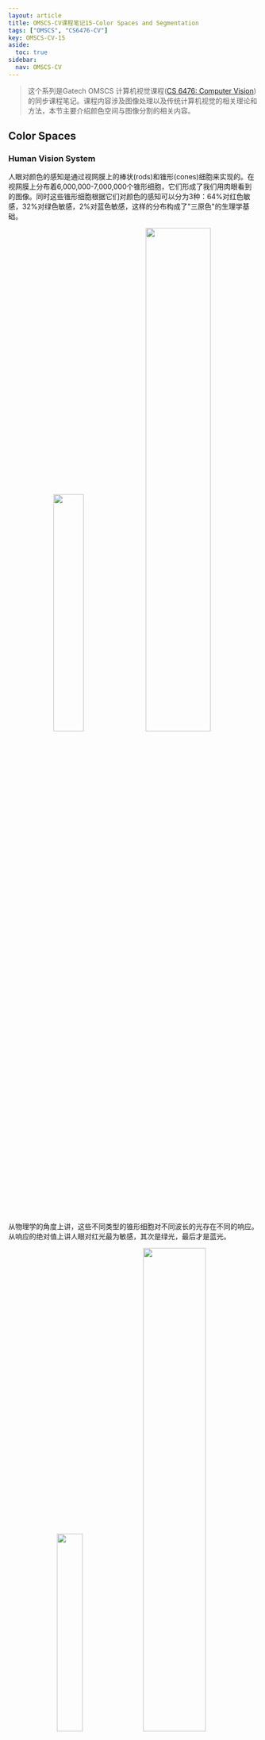 ```yaml
---
layout: article
title: OMSCS-CV课程笔记15-Color Spaces and Segmentation
tags: ["OMSCS", "CS6476-CV"]
key: OMSCS-CV-15
aside:
  toc: true
sidebar:
  nav: OMSCS-CV
---
```


> 这个系列是Gatech OMSCS 计算机视觉课程([CS 6476: Computer Vision](https://omscs.gatech.edu/cs-6476-computer-vision))的同步课程笔记。课程内容涉及图像处理以及传统计算机视觉的相关理论和方法，本节主要介绍颜色空间与图像分割的相关内容。
<!--more-->

## Color Spaces

### Human Vision System

人眼对颜色的感知是通过视网膜上的棒状(rods)和锥形(cones)细胞来实现的。在视网膜上分布着6,000,000-7,000,000个锥形细胞，它们形成了我们用肉眼看到的图像。同时这些锥形细胞根据它们对颜色的感知可以分为3种：64%对红色敏感，32%对绿色敏感，2%对蓝色敏感，这样的分布构成了"三原色"的生理学基础。

<div align=center>
<img src="https://pic1.xuehuaimg.com/proxy/i.imgur.com/xTBWTkJ.png" width="35%">
<img src="https://pic1.xuehuaimg.com/proxy/i.imgur.com/IfcYSWh.png" width="51%">
</div>

从物理学的角度上讲，这些不同类型的锥形细胞对不同波长的光存在不同的响应。从响应的绝对值上讲人眼对红光最为敏感，其次是绿光，最后才是蓝光。

<div align=center>
<img src="https://pic1.xuehuaimg.com/proxy/i.imgur.com/HNJgono.png" width="32%">
<img src="https://pic1.xuehuaimg.com/proxy/i.imgur.com/Y3oRcPi.png" width="50%">
</div>

还需要说明的是与颜色相比人眼对于亮度的变化更为敏感：下方左边图片字体和背景使用了相同的颜色但是具有不同的亮度，我们可以轻松地识别出图上的文字；而右边的图片则使用了具有相同亮度不同颜色的文字和背景，我们要识别出文字则困难得多。

<div align=center>
<img src="https://pic1.xuehuaimg.com/proxy/i.imgur.com/In8LsVR.png" width="40%">
<img src="https://pic1.xuehuaimg.com/proxy/i.imgur.com/EZUocv5.png" width="40%">
</div>

### CIE Color Space

显然我们希望能够从物理的角度定量描述不同颜色的差异，这样的想法促成了**CIE RGB颜色空间(CIE RGB color space)**的诞生。之后人们对空间进行了规范化，得到了**CIE XYZ颜色空间(CIE XYZ color space)**。人眼能够感知到的颜色在XYZ颜色空间中呈一个马蹄形：

<div align=center>
<img src="https://pic1.xuehuaimg.com/proxy/i.imgur.com/RuTtJup.png" width="35%">
</div>

除此之外还有**LAB颜色空间(CIELAB color space)**，其中L表示亮度，A和B分别表示颜色坐标。不同亮度下的颜色有不同的显示效果，因此LAB颜色空间也可以认为是一个柱体。

<div align=center>
<img src="https://pic1.xuehuaimg.com/proxy/i.imgur.com/ReCGhhC.png" width="70%">
</div>

<div align=center>
<img src="https://pic1.xuehuaimg.com/proxy/i.imgur.com/KX7dwZQ.png" width="30%">
</div>

其它常用的颜色空间还包括HSV以及HSL空间等，当然最常见的颜色空间还是RGB空间。

<div align=center>
<img src="https://pic1.xuehuaimg.com/proxy/i.imgur.com/zZaMvi6.png" width="60%">
</div>

<div align=center>
<img src="https://pic1.xuehuaimg.com/proxy/i.imgur.com/E0kbqe8.png" width="60%">
</div>

还需要注意的一点是不同的颜色空间、软件以及显示设备存在不同**色域(color gamut)**，因此不是所有的颜色都能够在不同的设备上显示出来。一些常见软硬件的色域可参考下图：

<div align=center>
<img src="https://pic1.xuehuaimg.com/proxy/i.imgur.com/6hKXnMM.png" width="30%">
<img src="https://pic1.xuehuaimg.com/proxy/i.imgur.com/dTa9sEl.png" width="33%">
<img src="https://pic1.xuehuaimg.com/proxy/i.imgur.com/RGqVta9.png" width="28%">
</div>

### Color Vectors

对于彩色图像我们可以把图像上每个点的颜色用一个向量来表示：

<div align=center>
<img src="https://pic1.xuehuaimg.com/proxy/i.imgur.com/cgX5apG.png" width="70%">
</div>

进一步可以将图像上的所有像素放置在颜色空间中，得到图像的颜色分布：

<div align=center>
<img src="https://pic1.xuehuaimg.com/proxy/i.imgur.com/HaeIPmM.png" width="70%">
</div>

我们可以在图像上使用颜色进行滤波，从而识别图像上的不同物体：

<div align=center>
<img src="https://pic1.xuehuaimg.com/proxy/i.imgur.com/E5aN2w2.png" width="70%">
</div>

但这样做的缺陷在于同一个颜色在不同光照条件下会产生不同的效果：

<div align=center>
<img src="https://pic1.xuehuaimg.com/proxy/i.imgur.com/XOCVyez.png" width="50%">
</div>

因此更合理的做法是将亮度从颜色向量中分离出来，仅对颜色进行滤波：

<div align=center>
<img src="https://pic1.xuehuaimg.com/proxy/i.imgur.com/TskwA6J.png" width="70%">
</div>

<div align=center>
<img src="https://pic1.xuehuaimg.com/proxy/i.imgur.com/DtmzThU.png" width="70%">
</div>

<div align=center>
<img src="https://pic1.xuehuaimg.com/proxy/i.imgur.com/8mvtHY6.png" width="70%">
</div>

分离亮度后可以得到图像的颜色分布如下：

<div align=center>
<img src="https://pic1.xuehuaimg.com/proxy/i.imgur.com/pThycY2.png" width="70%">
</div>

最后在YUV空间中进行滤波就能够得到更好的分割结果：

<div align=center>
<img src="https://pic1.xuehuaimg.com/proxy/i.imgur.com/kM69g24.png" width="70%">
</div>

## Segmentation

**图像分割(image segmentation)**是计算机视觉中的重要任务之一，我们希望能够将图像上属于同一物体的区域聚合到一起：

<div align=center>
<img src="https://pic1.xuehuaimg.com/proxy/i.imgur.com/geOutwL.png" width="40%">
<img src="https://pic1.xuehuaimg.com/proxy/i.imgur.com/tmOTCBb.png" width="40%">
</div>

图像分割的经典应用是抠图，我们希望能够将图像中非背景的部分从背景中分离出来：

<div align=center>
<img src="https://pic1.xuehuaimg.com/proxy/i.imgur.com/DWQPTjZ.png" width="20%">
<img src="https://pic1.xuehuaimg.com/proxy/i.imgur.com/bC762K1.png" width="20%">
<img src="https://pic1.xuehuaimg.com/proxy/i.imgur.com/WtN1Zjt.png" width="20%">
</div>

图像分割的另一个重要应用是**超像素(superpixel)**。超像素类似于马赛克的效果，它将图像划分成若干个区域这样就可以用这些区域来描述原来的图像：

<div align=center>
<img src="https://pic1.xuehuaimg.com/proxy/i.imgur.com/G3RGOw5.png" width="30%">
<img src="https://pic1.xuehuaimg.com/proxy/i.imgur.com/QtUwB6O.png" width="30%">
</div>

### Clustering

实现图像分割最简单的方式是利用直方图进行阈值化。以下图为例，我们可以通过直方图发现图像存在3个区域，每个区域对应不同的物体。

<div align=center>
<img src="https://pic1.xuehuaimg.com/proxy/i.imgur.com/pBOSAkR.png" width="70%">
</div>

然而当图像存在噪声时就不能使用这样的方法了，此时每个物体不再具有特定的颜色而是在颜色附近波动。因此图像分割的目标是从图像中找到这些代表颜色来表示不同的物体。

<div align=center>
<img src="https://pic1.xuehuaimg.com/proxy/i.imgur.com/sl9z07X.png" width="70%">
</div>

从机器学习的角度上讲这样的过程称为**聚类(clustering)**，我们希望从数据集中寻找到若干个"代表"作为中心，进而将数据集划分为不同的区域。对于像素而言，只需要把它们看做是一般的向量使用SSD作为误差度量即可。

<div align=center>
<img src="https://pic1.xuehuaimg.com/proxy/i.imgur.com/EbdTcry.png" width="60%">
</div>

假设我们知道了每个样本的类别，那么只需要对每个类别取平均就可以得到该类别的"代表"；而如果我们知道了每个类别的"代表"，则可以通过计算样本与每个"代表"的距离来获得它的类别。从这个角度上看聚类问题实际上是一个chicken-egg问题：我们既不知道样本的类别，也不知道聚类的中心，因此无法直接进行求解。

### K-Means

k-means是解决聚类问题的经典算法，它的流程如下：

1. 初始化聚类中心$c_1$, $c_2$, ..., $c_K$
2. 计算数据集上的每个点与聚类中心的距离，然后将它划分到距离最近的类别中
3. 将聚类中心更新为该类别中样本的平均值
4. 重复第2步到第3步直到收敛

使用k-means进行图像分割需要注意选择合适的特征空间。以彩色图像为例，我们可以在灰度化的图像上进行聚类也可以在颜色空间中聚类，聚类的结果往往会具有一些差异。

<div align=center>
<img src="https://pic1.xuehuaimg.com/proxy/i.imgur.com/lqWrasJ.png" width="70%">
</div>

除此之外我们还可以把像素的坐标也加到特征空间中，这样在聚类时也会考虑像素空间位置的相似性：

<div align=center>
<img src="https://pic1.xuehuaimg.com/proxy/i.imgur.com/mING289.png" width="50%">
</div>

k-means是非常简单高效的聚类算法，但需要注意的是k-means的聚类结果与初值有关因此容易显然局部最优。此外k-means对内存的需求较高，需要提前指定k的取值，而且只能得到"球形"分布的聚类结果。

<div align=center>
<img src="https://pic1.xuehuaimg.com/proxy/i.imgur.com/LmkEDUU.png" width="40%">
<img src="https://pic1.xuehuaimg.com/proxy/i.imgur.com/0cLfCLM.png" width="40%">
</div>

## Mean Shift Segmentation

除了k-means之外，mean shift也是图像分割中常用的分割算法。mean shift的本质是在特征空间中寻找样本的众数或是局部极大值，它的主要流程如下：

<div align=center>
<img src="https://pic1.xuehuaimg.com/proxy/i.imgur.com/Mkj4DJB.png" width="40%">
<img src="https://pic1.xuehuaimg.com/proxy/i.imgur.com/9iSazdy.png" width="40%">
<img src="https://pic1.xuehuaimg.com/proxy/i.imgur.com/jIwYr4D.png" width="40%">
<img src="https://pic1.xuehuaimg.com/proxy/i.imgur.com/FkR219M.png" width="40%">
<img src="https://pic1.xuehuaimg.com/proxy/i.imgur.com/coGjDID.png" width="40%">
<img src="https://pic1.xuehuaimg.com/proxy/i.imgur.com/rqWaMo1.png" width="40%">
<img src="https://pic1.xuehuaimg.com/proxy/i.imgur.com/rBeq4aY.png" width="40%">
</div>

使用mean shift进行聚类时需要将图像上每个像素转换成特征空间中的点，然后把每个点作为起点进行mean shift。最终算法收敛到的局部极值即为聚类中心：

<div align=center>
<img src="https://pic1.xuehuaimg.com/proxy/i.imgur.com/HwR6QEY.png" width="50%">
</div>

一些实验结果表明使用mean shift进行分割可以得到非常好的效果：

<div align=center>
<img src="https://pic1.xuehuaimg.com/proxy/i.imgur.com/z8owpte.png" width="40%">
<img src="https://pic1.xuehuaimg.com/proxy/i.imgur.com/W7aEpDI.png" width="40%">
</div>

<div align=center>
<img src="https://pic1.xuehuaimg.com/proxy/i.imgur.com/k5NYIIY.png" width="40%">
<img src="https://pic1.xuehuaimg.com/proxy/i.imgur.com/eoDrJRd.png" width="40%">
</div>

除了颜色之外我们还可以使用"纹理"作为特征来构造特征空间，这样对于图像中颜色接近的区域也能取得很好的分割结果。所谓"纹理"可以理解为局部的图像统计信息，通常可以使用局部梯度的直方图来表示。

<div align=center>
<img src="https://pic1.xuehuaimg.com/proxy/i.imgur.com/F55YyMa.png" width="70%">
</div>

对于某些图片使用纹理空间会得到更好的分割结果

<div align=center>
<img src="https://pic1.xuehuaimg.com/proxy/i.imgur.com/Gv6WgJ9.png" width="70%">
</div>

## Segmentation by Graph Partitioning

更高级的图像分割方法是基于graph partitioning的分割方法。此时我们不再把图像视为二维的数组，而是把图像看成是一张全连接图，图上任意两点$p$和$q$之间的边权重$w_{pq}$可由下式计算：

$$
w_{pq} = \exp \bigg( -\frac{1}{2} \text{dist}(x_p, x_q)^2 \bigg)
$$

其中距离函数$\text{dist}(x_p, x_q)$描述了$p$、$q$两点在颜色和位置上的差异。

<div align=center>
<img src="https://pic1.xuehuaimg.com/proxy/i.imgur.com/FSlf9e6.png" width="30%">
<img src="https://pic1.xuehuaimg.com/proxy/i.imgur.com/GaBEkEC.png" width="30%">
</div>

从图论的角度上看，图像分割的实质是将原始的图划分成若干个子图。因此我们只需要从图上删除连接不同区域间权重较小的边即可，这样相似的节点(像素)会属于同一个子图(分割)。

<div align=center>
<img src="https://pic1.xuehuaimg.com/proxy/i.imgur.com/X6WuyF7.png" width="50%">
</div>

基于图论进行图像分割的经典算法是**图割(graph cut)**，它的基本思路是将原始图分割成互不相连的两部分，同时每删除一条边就要支付这条边的权重作为代价。显然一个好的分割要有尽可能小的代价，因此这种算法也称为minimum cut。

<div align=center>
<img src="https://pic1.xuehuaimg.com/proxy/i.imgur.com/A5vRrUt.png" width="40%">
</div>

实践中发现直接使用minimum cut容易产生过小且互不联通的区域，因此需要进行一些改进。在normalized cut算法中对优化目标进行了规范化从而避免出现过分割的问题：

<div align=center>
<img src="https://pic1.xuehuaimg.com/proxy/i.imgur.com/ulyipzf.png" width="70%">
</div>

normalized cut算法的流程如下：

<div align=center>
<img src="https://pic1.xuehuaimg.com/proxy/i.imgur.com/zbKqY39.png" width="70%">
</div>

使用normalized cut进行图像分割的一些结果如下：

<div align=center>
<img src="https://pic1.xuehuaimg.com/proxy/i.imgur.com/XIA8Vuo.png" width="70%">
</div>

<div align=center>
<img src="https://pic1.xuehuaimg.com/proxy/i.imgur.com/WO5HJWk.png" width="70%">
</div>

## Reference

- [Wikipedia: CIE 1931 color space](https://en.wikipedia.org/wiki/CIE_1931_color_space#:~:text=The%20CIE%20RGB%20color%20space%20is%20one%20of%20many%20RGB,John%20Guild%20with%20seven%20observers.)
- [Wikipedia: CIELAB color space](https://en.wikipedia.org/wiki/CIELAB_color_space)
- [Wikipedia: Gamut](https://en.wikipedia.org/wiki/Gamut)
- [Wikipedia: k-means clustering](https://en.wikipedia.org/wiki/K-means_clustering)
- [Wikipedia: Graph cuts in computer vision](https://en.wikipedia.org/wiki/Graph_cuts_in_computer_vision)